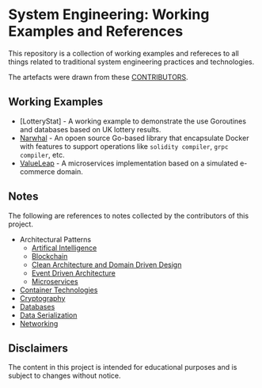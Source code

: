 # System Engineering: Working Examples and References

This repository is a collection of working examples and refereces to all things related to traditional system engineering practices and technologies.

The artefacts were drawn from these [CONTRIBUTORS](./CONTRIBUTORS).

## Working Examples

* [LotteryStat] - A working example to demonstrate the use Goroutines and databases based on UK lottery results.
* [Narwhal](https://github.com/paulwizviz/narwhal) - An opoen source Go-based library that encapsulate Docker with features to support operations like `solidity compiler`, `grpc compiler`, etc.
* [ValueLeap](https://github.com/paulwizviz/valueleap) - A microservices implementation based on a simulated e-commerce domain.

## Notes

The following are references to notes collected by the contributors of this project.

* Architectural Patterns
  * [Artifical Intelligence](https://github.com/paulwizviz/learn-ai)
  * [Blockchain](https://github.com/paulwizviz/learn-blockchain)
  * [Clean Architecture and Domain Driven Design](https://github.com/paulwizviz/learn-clean-architecture)
  * [Event Driven Architecture](./notes/eda.md)
  * [Microservices](./notes/microsvcs.md)
* [Container Technologies](./notes/container.md)
* [Cryptography](./notes/crypto.md)
* [Databases](./notes/databases.md)
* [Data Serialization](./notes/serialization.md)
* [Networking](./notes/networking.md)

## Disclaimers

The content in this project is intended for educational purposes and is subject to changes without notice.
